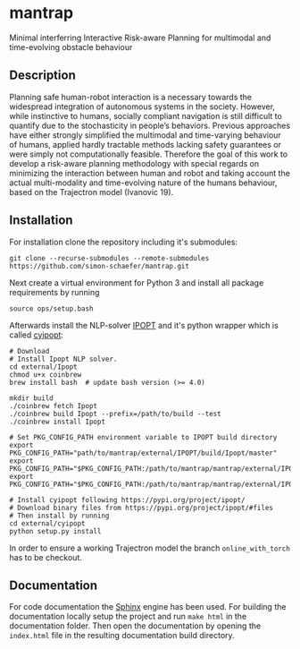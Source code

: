 # mantrap
Minimal interferring Interactive Risk-aware Planning for multimodal and time-evolving obstacle behaviour

## Description
Planning safe human-robot interaction is a necessary towards the widespread integration of autonomous systems in the 
society. However, while instinctive to humans, socially compliant navigation is still difficult to quantify due to the 
stochasticity in people’s behaviors. Previous approaches have either strongly simplified the multimodal and time-varying
behaviour of humans, applied hardly tractable methods lacking safety guarantees or were simply not computationally 
feasible. Therefore the goal of this work to develop a risk-aware planning methodology with special regards on 
minimizing the interaction between human and robot and taking account the actual multi-modality and time-evolving nature
of the humans behaviour, based on the Trajectron model (Ivanovic 19).  

## Installation
For installation clone the repository including it's submodules: 

```
git clone --recurse-submodules --remote-submodules https://github.com/simon-schaefer/mantrap.git
```

Next create a virtual environment for Python 3 and install all package requirements by running 

```
source ops/setup.bash
```

Afterwards install the NLP-solver [IPOPT](https://coin-or.github.io/Ipopt/) and it's python wrapper which is called 
[cyipopt](https://pypi.org/project/ipopt/):

```
# Download 
# Install Ipopt NLP solver. 
cd external/Ipopt
chmod u+x coinbrew
brew install bash  # update bash version (>= 4.0)

mkdir build
./coinbrew fetch Ipopt
./coinbrew build Ipopt --prefix=/path/to/build --test
./coinbrew install Ipopt

# Set PKG_CONFIG_PATH environment variable to IPOPT build directory
export PKG_CONFIG_PATH="path/to/mantrap/external/IPOPT/build/Ipopt/master"
export PKG_CONFIG_PATH="$PKG_CONFIG_PATH:/path/to/mantrap/mantrap/external/IPOPT/build/ThirdParty/Mumps/2.0"
export PKG_CONFIG_PATH="$PKG_CONFIG_PATH:/path/to/mantrap/mantrap/external/IPOPT/build/ThirdParty/Metis/2.0"

# Install cyipopt following https://pypi.org/project/ipopt/
# Download binary files from https://pypi.org/project/ipopt/#files
# Then install by running 
cd external/cyipopt
python setup.py install
```

In order to ensure a working Trajectron model the branch `online_with_torch` has to be checkout.

## Documentation 
For code documentation the [Sphinx](https://www.sphinx-doc.org/en/master/) engine has been used. For building the 
documentation locally setup the project and run `make html` in the documentation folder. Then open the documentation 
by opening the `index.html` file in the resulting documentation build directory. 
